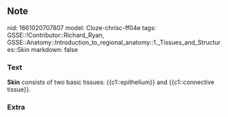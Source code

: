 ## Note
nid: 1661020707807
model: Cloze-chrisc-ff04e
tags: GSSE::!Contributor::Richard_Ryan, GSSE::Anatomy::Introduction_to_regional_anatomy::1._Tissues_and_Structures::Skin
markdown: false

### Text
<div class="toggle">
  <strong>Skin</strong> consists of two basic tissues:
  {{c1::epithelium}} and {{c1::connective tissue}}.
</div>

### Extra

